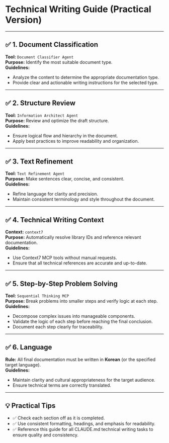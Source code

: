 # Technical Writing Guide (Practical Version)

---

## ✅ 1. Document Classification
**Tool:** `Document Classifier Agent`  
**Purpose:** Identify the most suitable document type.  
**Guidelines:**
- Analyze the content to determine the appropriate documentation type.
- Provide clear and actionable writing instructions for the selected type.

---

## ✅ 2. Structure Review
**Tool:** `Information Architect Agent`  
**Purpose:** Review and optimize the draft structure.  
**Guidelines:**
- Ensure logical flow and hierarchy in the document.
- Apply best practices to improve readability and organization.

---

## ✅ 3. Text Refinement
**Tool:** `Text Refinement Agent`  
**Purpose:** Make sentences clear, concise, and consistent.  
**Guidelines:**
- Refine language for clarity and precision.
- Maintain consistent terminology and style throughout the document.

---

## ✅ 4. Technical Writing Context
**Context:** `context7`  
**Purpose:** Automatically resolve library IDs and reference relevant documentation.  
**Guidelines:**
- Use Context7 MCP tools without manual requests.
- Ensure that all technical references are accurate and up-to-date.

---

## ✅ 5. Step-by-Step Problem Solving
**Tool:** `Sequential Thinking MCP`  
**Purpose:** Break problems into smaller steps and verify logic at each step.  
**Guidelines:**
- Decompose complex issues into manageable components.
- Validate the logic of each step before reaching the final conclusion.
- Document each step clearly for traceability.

---

## ✅ 6. Language
**Rule:** All final documentation must be written in **Korean** (or the specified target language).  
**Guidelines:**
- Maintain clarity and cultural appropriateness for the target audience.
- Ensure technical terms are correctly translated.

---

## 💡 Practical Tips
- ✅ Check each section off as it is completed.
- ✅ Use consistent formatting, headings, and emphasis for readability.
- ✅ Reference this guide for all CLAUDE.md technical writing tasks to ensure quality and consistency.